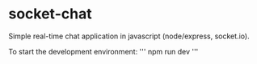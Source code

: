 # socket-chat

Simple real-time chat application in javascript (node/express, socket.io).

To start the development environment:
'''
npm run dev
'''
